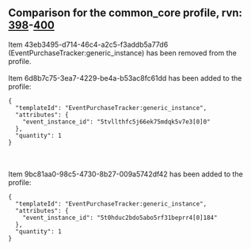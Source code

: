 ## Comparison for the common_core profile, rvn: [398](https://github.com/PRO100KatYT/FortniteProfileRevisions/tree/main/profiles/common_core/398%20common_core.json)-[400](https://github.com/PRO100KatYT/FortniteProfileRevisions/tree/main/profiles/common_core/400%20common_core.json)

Item 43eb3495-d714-46c4-a2c5-f3addb5a77d6 (EventPurchaseTracker:generic_instance) has been removed from the profile.
<br><br>
Item 6d8b7c75-3ea7-4229-be4a-b53ac8fc61dd has been added to the profile:

```
{
  "templateId": "EventPurchaseTracker:generic_instance",
  "attributes": {
    "event_instance_id": "5tvllthfc5j66ek75mdqk5v7e3[0]0"
  },
  "quantity": 1
}
```

<br><br>
Item 9bc81aa0-98c5-4730-8b27-009a5742df42 has been added to the profile:

```
{
  "templateId": "EventPurchaseTracker:generic_instance",
  "attributes": {
    "event_instance_id": "5t0hduc2bdo5abo5rf31beprr4[0]184"
  },
  "quantity": 1
}
```

<br><br>
